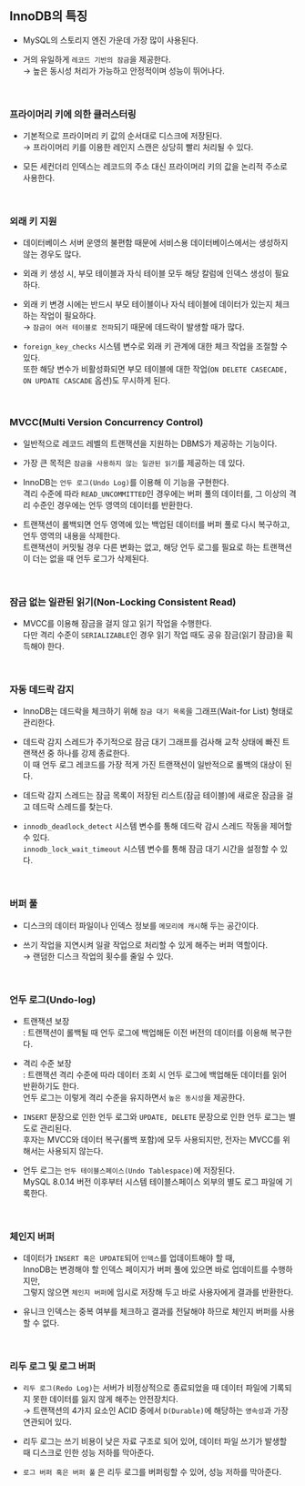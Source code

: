 ## InnoDB의 특징

- MySQL의 스토리지 엔진 가운데 가장 많이 사용된다.
  
- 거의 유일하게 `레코드 기반의 잠금`을 제공한다. <br>
  → 높은 동시성 처리가 가능하고 안정적이며 성능이 뛰어나다.

<br>

### 프라이머리 키에 의한 클러스터링

- 기본적으로 프라이머리 키 값의 순서대로 디스크에 저장된다. <br>
→ 프라이머리 키를 이용한 레인지 스캔은 상당히 빨리 처리될 수 있다.

- 모든 세컨더리 인덱스는 레코드의 주소 대신 프라이머리 키의 값을 논리적 주소로 사용한다.

<br>

### 외래 키 지원

- 데이터베이스 서버 운영의 불편함 때문에 서비스용 데이터베이스에서는 생성하지 않는 경우도 많다.

- 외래 키 생성 시, 부모 테이블과 자식 테이블 모두 해당 칼럼에 인덱스 생성이 필요하다.
  
- 외래 키 변경 시에는 반드시 부모 테이블이나 자식 테이블에 데이터가 있는지 체크하는 작업이 필요하다. <br>
  → `잠금이 여러 테이블로 전파`되기 때문에 데드락이 발생할 때가 많다.

- `foreign_key_checks` 시스템 변수로 외래 키 관계에 대한 체크 작업을 조절할 수 있다. <br>
  또한 해당 변수가 비활성화되면 부모 테이블에 대한 작업(`ON DELETE CASECADE, ON UPDATE CASCADE` 옵션)도 무시하게 된다.

<br>

### MVCC(Multi Version Concurrency Control)

- 일반적으로 레코드 레벨의 트랜잭션을 지원하는 DBMS가 제공하는 기능이다. <br>

- 가장 큰 목적은 `잠금을 사용하지 않는 일관된 읽기`를 제공하는 데 있다.

- InnoDB는 `언두 로그(Undo Log)`를 이용해 이 기능을 구현한다. <br>
  격리 수준에 따라 `READ_UNCOMMITTED`인 경우에는 버퍼 풀의 데이터를, 그 이상의 격리 수준인 경우에는 언두 영역의 데이터를 반환한다.
  
- 트랜잭션이 롤백되면 언두 영역에 있는 백업된 데이터를 버퍼 풀로 다시 복구하고, 언두 영역의 내용을 삭제한다. <br>
  트랜잭션이 커밋될 경우 다른 변화는 없고, 해당 언두 로그를 필요로 하는 트랜잭션이 더는 없을 때 언두 로그가 삭제된다.

<br>

### 잠금 없는 일관된 읽기(Non-Locking Consistent Read)

- MVCC를 이용해 잠금을 걸지 않고 읽기 작업을 수행한다. <br>
  다만 격리 수준이 `SERIALIZABLE`인 경우 읽기 작업 때도 공유 잠금(읽기 잠금)을 획득해야 한다.

<br>

### 자동 데드락 감지

- InnoDB는 데드락을 체크하기 위해 `잠금 대기 목록`을 그래프(Wait-for List) 형태로 관리한다.

- 데드락 감지 스레드가 주기적으로 잠금 대기 그래프를 검사해 교착 상태에 빠진 트랜잭션 중 하나를 강제 종료한다. <br>
  이 때 언두 로그 레코드를 가장 적게 가진 트랜잭션이 일반적으로 롤백의 대상이 된다.

- 데드락 감지 스레드는 잠금 목록이 저장된 리스트(잠금 테이블)에 새로운 잠금을 걸고 데드락 스레드를 찾는다. <br>
 
- `innodb_deadlock_detect` 시스템 변수를 통해 데드락 감시 스레드 작동을 제어할 수 있다. <br>
  `innodb_lock_wait_timeout` 시스템 변수를 통해 잠금 대기 시간을 설정할 수 있다.

<br>

### 버퍼 풀

- 디스크의 데이터 파일이나 인덱스 정보를 `메모리에 캐시`해 두는 공간이다.

- 쓰기 작업을 지연시켜 일괄 작업으로 처리할 수 있게 해주는 버퍼 역할이다. <br>
  → 랜덤한 디스크 작업의 횟수를 줄일 수 있다.

<br>

### 언두 로그(Undo-log)

- 트랜잭션 보장 <br>
  : 트랜잭션이 롤백될 때 언두 로그에 백업해둔 이전 버전의 데이터를 이용해 복구한다.

- 격리 수준 보장 <br>
  : 트랜잭션 격리 수준에 따라 데이터 조회 시 언두 로그에 백업해둔 데이터를 읽어 반환하기도 한다. <br>
  언두 로그는 이렇게 격리 수준을 유지하면서 `높은 동시성`을 제공한다.

- `INSERT` 문장으로 인한 언두 로그와 `UPDATE, DELETE` 문장으로 인한 언두 로그는 별도로 관리된다. <br>
  후자는 MVCC와 데이터 복구(롤백 포함)에 모두 사용되지만, 전자는 MVCC를 위해서는 사용되지 않는다.

- 언두 로그는 `언두 테이블스페이스(Undo Tablespace)`에 저장된다. <br>
  MySQL 8.0.14 버전 이후부터 시스템 테이블스페이스 외부의 별도 로그 파일에 기록한다.

<br>

### 체인지 버퍼

- 데이터가 `INSERT 혹은 UPDATE`되어 `인덱스`를 업데이트해야 할 때, <br>
  InnoDB는 변경해야 할 인덱스 페이지가 버퍼 풀에 있으면 바로 업데이트를 수행하지만, <br>
  그렇지 않으면 `체인지 버퍼`에 임시로 저장해 두고 바로 사용자에게 결과를 반환한다.

- 유니크 인덱스는 중복 여부를 체크하고 결과를 전달해야 하므로 체인지 버퍼를 사용할 수 없다.

<br>

### 리두 로그 및 로그 버퍼

- `리두 로그(Redo Log)`는 서버가 비정상적으로 종료되었을 때 데이터 파일에 기록되지 못한 데이터를 잃지 않게 해주는 안전장치다. <br>
  → 트랜잭션의 4가지 요소인 ACID 중에서 `D(Durable)`에 해당하는 `영속성`과 가장 연관되어 있다.

- 리두 로그는 쓰기 비용이 낮은 자료 구조로 되어 있어, 데이터 파일 쓰기가 발생할 때 디스크로 인한 성능 저하를 막아준다.

- `로그 버퍼 혹은 버퍼 풀` 은 리두 로그를 버퍼링할 수 있어, 성능 저하를 막아준다.
  
